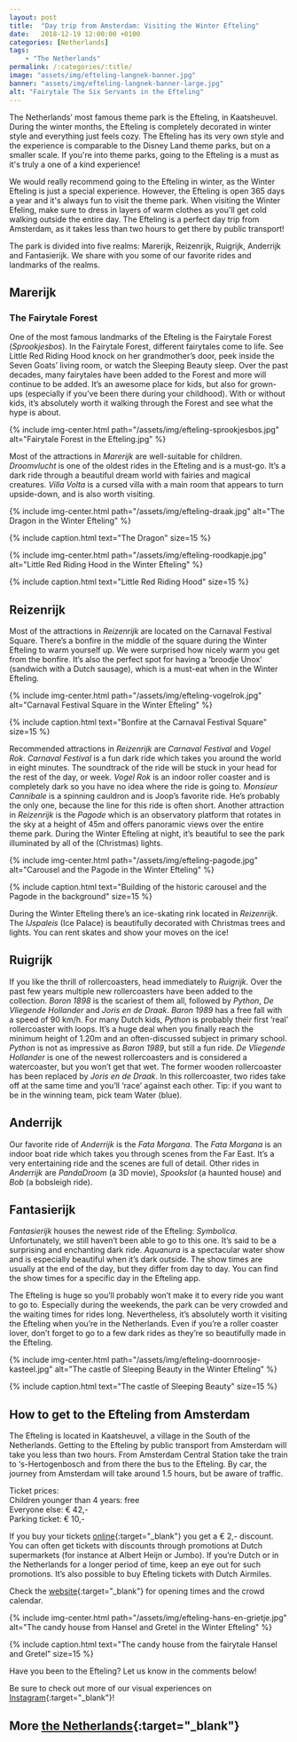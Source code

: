 ```yaml
---
layout: post
title:  "Day trip from Amsterdam: Visiting the Winter Efteling"
date:   2018-12-19 12:00:00 +0100
categories: [Netherlands]
tags:
    - "The Netherlands"
permalink: /:categories/:title/
image: "assets/img/efteling-langnek-banner.jpg"
banner: "assets/img/efteling-langnek-banner-large.jpg"
alt: "Fairytale The Six Servants in the Efteling"
---
```


The Netherlands’ most famous theme park is the Efteling, in Kaatsheuvel. During the winter months, the Efteling is completely decorated in winter style and everything just feels cozy. The Efteling has its very own style and the experience is comparable to the Disney Land theme parks, but on a smaller scale. If you're into theme parks, going to the Efteling is a must as it's truly a one of a kind experience!

We would really recommend going to the Efteling in winter, as the Winter Efteling is just a special experience. However, the Efteling is open 365 days a year and it's always fun to visit the theme park. When visiting the Winter Efeling, make sure to dress in layers of warm clothes as you'll get cold walking outside the entire day. The Efteling is a perfect day trip from Amsterdam, as it takes less than two hours to get there by public transport! 

The park is divided into five realms: Marerijk, Reizenrijk, Ruigrijk, Anderrijk and Fantasierijk. We share with you some of our favorite rides and landmarks of the realms. 

## Marerijk

### The Fairytale Forest

One of the most famous landmarks of the Efteling is the Fairytale Forest (*Sprookjesbos*). In the Fairytale Forest, different fairytales come to life. See Little Red Riding Hood knock on her grandmother’s door, peek inside the Seven Goats’ living room, or watch the Sleeping Beauty sleep. Over the past decades, many fairytales have been added to the Forest and more will continue to be added. It’s an awesome place for kids, but also for grown-ups (especially if you’ve been there during your childhood). With or without kids, it’s absolutely worth it walking through the Forest and see what the hype is about. 

{% include img-center.html path="/assets/img/efteling-sprookjesbos.jpg" alt="Fairytale Forest in the Efteling.jpg" %}

Most of the attractions in *Marerijk* are well-suitable for children. *Droomvlucht* is one of the oldest rides in the Efteling and is a must-go. It’s a dark ride through a beautiful dream world with fairies and magical creatures. *Villa Volta* is a cursed villa with a main room that appears to turn upside-down, and is also worth visiting. 

{% include img-center.html path="/assets/img/efteling-draak.jpg" alt="The Dragon in the Winter Efteling" %}

{% include caption.html text="The Dragon" size=15 %}

{% include img-center.html path="/assets/img/efteling-roodkapje.jpg" alt="Little Red Riding Hood in the Winter Efteling" %}

{% include caption.html text="Little Red Riding Hood" size=15 %}

## Reizenrijk

Most of the attractions in *Reizenrijk* are located on the Carnaval Festival Square. There’s a bonfire in the middle of the square during the Winter Efteling to warm yourself up. We were surprised how nicely warm you get from the bonfire. It’s also the perfect spot for having a ‘broodje Unox’ (sandwich with a Dutch sausage), which is a must-eat when in the Winter Efteling. 

{% include img-center.html path="/assets/img/efteling-vogelrok.jpg" alt="Carnaval Festival Square in the Winter Efteling" %}

{% include caption.html text="Bonfire at the Carnaval Festival Square" size=15 %}

Recommended attractions in *Reizenrijk* are *Carnaval Festival* and *Vogel Rok*. *Carnaval Festival* is a fun dark ride which takes you around the world in eight minutes. The soundtrack of the ride will be stuck in your head for the rest of the day, or week. *Vogel Rok* is an indoor roller coaster and is completely dark so you have no idea where the ride is going to. *Monsieur Cannibale* is a spinning cauldron and is Joop’s favorite ride. He’s probably the only one, because the line for this ride is often short. Another attraction in *Reizenrijk* is the *Pagode* which is an observatory platform that rotates in the sky at a height of 45m and offers panoramic views over the entire theme park. During the Winter Efteling at night, it’s beautiful to see the park illuminated by all of the (Christmas) lights. 

{% include img-center.html path="/assets/img/efteling-pagode.jpg" alt="Carousel and the Pagode in the Winter Efteling" %}

{% include caption.html text="Building of the historic carousel and the Pagode in the background" size=15 %}

During the Winter Efteling there’s an ice-skating rink located in *Reizenrijk*. The *IJspaleis* (Ice Palace) is beautifully decorated with Christmas trees and lights. You can rent skates and show your moves on the ice! 

## Ruigrijk

If you like the thrill of rollercoasters, head immediately to *Ruigrijk*. Over the past few years multiple new rollercoasters have been added to the collection. *Baron 1898* is the scariest of them all, followed by *Python*, *De Vliegende Hollander* and *Joris en de Draak*. *Baron 1989* has a free fall with a speed of 90 km/h. For many Dutch kids, *Python* is probably their first ‘real’ rollercoaster with loops. It’s a huge deal when you finally reach the minimum height of 1.20m and an often-discussed subject in primary school. *Python* is not as impressive as *Baron 1989*, but still a fun ride. *De Vliegende Hollander* is one of the newest rollercoasters and is considered a watercoaster, but you won’t get that wet. The former wooden rollercoaster has been replaced by *Joris en de Draak*. In this rollercoaster, two rides take off at the same time and you’ll ‘race’ against each other. Tip: if you want to be in the winning team, pick team Water (blue). 

## Anderrijk

Our favorite ride of *Anderrijk* is the *Fata Morgana*. The *Fata Morgana* is an indoor boat ride which takes you through scenes from the Far East. It’s a very entertaining ride and the scenes are full of detail. Other rides in *Anderrijk* are *PandaDroom* (a 3D movie), *Spookslot* (a haunted house) and *Bob* (a bobsleigh ride). 

## Fantasierijk

*Fantasierijk* houses the newest ride of the Efteling: *Symbolica*. Unfortunately, we still haven’t been able to go to this one. It’s said to be a surprising and enchanting dark ride. *Aquanura* is a spectacular water show and is especially beautiful when it’s dark outside. The show times are usually at the end of the day, but they differ from day to day. You can find the show times for a specific day in the Efteling app. 

The Efteling is huge so you’ll probably won’t make it to every ride you want to go to. Especially during the weekends, the park can be very crowded and the waiting times for rides long. Nevertheless, it’s absolutely worth it visiting the Efteling when you’re in the Netherlands. Even if you’re a roller coaster lover, don’t forget to go to a few dark rides as they’re so beautifully made in the Efteling. 

{% include img-center.html path="/assets/img/efteling-doornroosje-kasteel.jpg" alt="The castle of Sleeping Beauty in the Winter Efteling" %}

{% include caption.html text="The castle of Sleeping Beauty" size=15 %}

## How to get to the Efteling from Amsterdam

The Efteling is located in Kaatsheuvel, a village in the South of the Netherlands. Getting to the Efteling by public transport from Amsterdam will take you less than two hours. From Amsterdam Central Station take the train to ‘s-Hertogenbosch and from there the bus to the Efteling. By car, the journey from Amsterdam will take around 1.5 hours, but be aware of traffic. 

Ticket prices:  
Children younger than 4 years: free  
Everyone else: € 42,-  
Parking ticket: € 10,-  

If you buy your tickets [online][tickets]{:target="_blank"} you get a € 2,- discount.  
You can often get tickets with discounts through promotions at Dutch supermarkets (for instance at Albert Heijn or Jumbo). If you’re Dutch or in the Netherlands for a longer period of time, keep an eye out for such promotions. It’s also possible to buy Efteling tickets with Dutch Airmiles. 

Check the [website][opening times]{:target="_blank"} for opening times and the crowd calendar. 

{% include img-center.html path="/assets/img/efteling-hans-en-grietje.jpg" alt="The candy house from Hansel and Gretel in the Winter Efteling" %}

{% include caption.html text="The candy house from the fairytale Hansel and Gretel" size=15 %}

Have you been to the Efteling? Let us know in the comments below!

Be sure to check out more of our visual experiences on [Instagram][instagram]{:target="_blank"}!

## More [the Netherlands][Netherlands]{:target="_blank"}

[netherlands]: https://kipamojo.world/tags.html#the-netherlands 
[instagram]: https://instagram.com/kipamojo 
[tickets]: https://www.efteling.com/en/park/tickets
[opening times]: https://www.efteling.com/en/park/opening-hours

